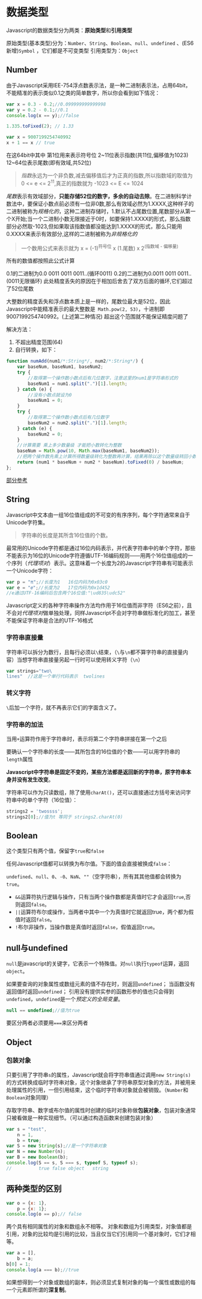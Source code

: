 # 数据类型
Javascript的数据类型分为两类：**原始类型**和**引用类型**

原始类型(基本类型)分为：`Number`、`String`、`Boolean`、`null`、`undefined` 、(ES6新增)`Symbol` ，它们都是不可变类型
引用类型为：`Object`

## Number
由于Javascript采用IEE-754浮点数表示法，是一种二进制表示法，占用64bit，不能精准的表示类似0.1之类的简单数字，所以你会看到如下情况：
```js
var x = 0.3 - 0.2;//0.099999999999998
var y = 0.2 - 0.1;//0.1
console.log(x == y);//false

1.335.toFixed(2); // 1.33

var x = 9007199254740992
x + 1 == x // true
```

在这64bit中其中 第1位用来表示符号位 2~11位表示指数(共11位,偏移值为1023) 12~64位表示尾数(即有效域,共52位)

>*指数*永远为一个非负数,减去偏移值后才为正真的指数,所以指数域的取值为 0 <= e <= 2<sup>11</sup>,真正的指数就为 -1023 <= E <= 1024

*尾数*表示有效域部分，**只能存储52位的数字，多余的自动去除**。在二进制科学计数法中，要保证小数点前必须有一位非0数,那么有效域必然为1.XXXX,这种样子的二进制被称为*规格化的*，这种二进制存储时，1.默认不占尾数位置,尾数部分从第一个X开始;当一个二进制小数无限接近于0时，如要保持1.XXXX的形式，那么指数部分必然取-1023,但如果取该指数值都没能达到1.XXXX的形式，那么只能用0.XXXX来表示有效部分,这样的二进制被称为*非规格化的*


>一个数用公式来表示就为 x = (-1)<sup>符号位</sup> x (1.尾数) x 2<sup>(指数域 - 偏移量)</sup>

所有的数值都按照此公式计算

0.1的二进制为0.0 0011 0011 0011..(循环0011)
0.2的二进制为0.0011 0011 0011..(0011无限循环)
此处精度丢失的原因在于相加后舍去了双方后面的循环,它们超过了52位尾数

大整数的精度丢失和浮点数本质上是一样的，尾数位最大是52位，因此Javascript中能精准表示的最大整数是` Math.pow(2, 53)`，十进制即 9007199254740992。(上述第二种情况) 超出这个范围就不能保证精度问题了

解决方法：
1. 不超出精度范围(64)
2. 自行转换，如下：
```js
function numAdd(num1/*:String*/, num2/*:String*/) {
    var baseNum, baseNum1, baseNum2;
    try {
        //取得第一个操作数小数点后有几位数字，注意这里的num1是字符串形式的
        baseNum1 = num1.split(".")[1].length;
    } catch (e) {
        //没有小数点就设为0
        baseNum1 = 0;
    }
    try {
        //取得第二个操作数小数点后有几位数字
        baseNum2 = num2.split(".")[1].length;
    } catch (e) {
        baseNum2 = 0;
    }
    //计算需要 乘上多少数量级 才能把小数转化为整数
    baseNum = Math.pow(10, Math.max(baseNum1, baseNum2));
    //把两个操作数先乘上计算所得数量级转化为整数再计算，结果再除以这个数量级转回小数
    return (num1 * baseNum + num2 * baseNum).toFixed(0) / baseNum;
};
```

[部分参考](https://segmentfault.com/a/1190000009084877#articleHeader1)

## String
Javascript中文本由一组16位值组成的不可变的有序序列，每个字符通常来自于Unicode字符集。

>字符串的长度是其所含16位值的个数。

最常用的Unicode字符都是通过16位内码表示，并代表字符串中的单个字符，那些不能表示为16位的Unicode字符遵循UTF-16编码规则——用两个16位值组成的一个序列（*代理项对*）表示。这意味着一个长度为2的Javascript字符串有可能表示一个Unicode字符：
```js
var p = "π";//长度为1   16位内码为0x03c0
var e = "𝑒";//长度为2   17位内码为0x1d452
//e通过UTF-16编码后包含两个16位值:"\ud835\udc52"
```

Javascript定义的各种字符串操作方法均作用于16位值而非字符（ES6之前），且不会对*代理项对*做单独处理，同样Javascript不会对字符串做标准化的加工，甚至不能保证字符串是合法的UTF-16格式

### 字符串直接量
字符串可以拆分为数行，且每行必须以` \ `结束，（` \ `与` \n `都不算字符串的直接量内容）当想字符串直接量另起一行时可以使用转义字符（` \n `）
```js
var strings="two\
lines"  //这是一个单行代码表示  twolines
```

### 转义字符
` \ `后加一个字符，就不再表示它们的字面含义了。

### 字符串的加法
当用` + `运算符作用于字符串时，表示将第二个字符串拼接在第一个之后

要确认一个字符串的长度——其所包含的16位值的个数——可以用字符串的`length`属性

**Javascript中字符串是固定不变的，某些方法都是返回新的字符串，原字符串本身并没有发生改变**。

字符串可以作为只读数组，除了使用`charAt()`，还可以直接通过方括号来访问字符串中的单个字符（16位值）：
```js
strings2 = 'twossss';
strings2[0];//值为t 等同于 strings2.charAt(0)
```

## Boolean
这个类型只有两个值，保留字`true`和`false`

任何Javascript值都可以转换为布尔值。下面的值会直接被换成`false`：

`undefined`、`null`、`0`、`-0`、`NaN`、`""`（空字符串），所有其其他值都会转换为`true`。

+ `&&`运算符执行逻辑与操作，只有当两个操作数都是真值时它才会返回`true`,否则返回`false`。
+ `||`运算符布尔或操作，当两者中其中一个为真值时它就返回true，两个都为假值时返回`false`。
+ `!`布尔非操作，当操作数是真值时返回`false`，假值返回`true`。

## null与undefined
`null`是javascript的关键字，它表示一个特殊值。对`null`执行`typeof`运算，返回`object`。

如果要查询的对象属性或数组元素的值不存在时，则返回`undefined`；
当函数没有返回值时返回`undefined`；
引用没有提供实参的函数形参的值也只会得到`undefined`，`undefined`是一个*预定义的全局变量*。

```js
null == undefined;//值为true
```
要区分两者必须要用`===`来区分两者

## Object

### 包装对象
只要引用了字符串`s`的属性，Javascript就会将字符串值通过调用`new String(s)`的方式转换成临时字符串对象，这个对象继承了字符串原型对象的方法，并被用来处理属性的引用，一但引用结束，这个临时字符串对象就会被销毁。（`Number`和`Boolean`对象同理）

存取字符串、数字或布尔值的属性时创建的临时对象称做**包装对象**，包装对象通常只被看做是一种实现细节。（可以通过构造函数来创建包装对象）
```js
var s = "test",
    n = 1,
    b = true;
var S = new String(s);//是一个字符串对象
var N = new Number(n);
var B = new Boolean(b);
console.log(S == s, S === s, typeof S, typeof s);
//          true false object   string
```

## 两种类型的区别
```js
var o = {x: 1},
    p = {x: 1};
console.log(o == p);// false
```
两个具有相同属性的对象和数组永不相等。
对象和数组为引用类型，对象值都是引用，对象的比较均是引用的比较，当且仅当它们引用同一个基对象时，它们才相等。
```js
var a = [],
    b = a;
b[0] = 1;
console.log(a === b);//true
```
如果想得到一个对象或数组的副本，则必须显式复制对象的每一个属性或数组的每一个元素即所谓的**深复制**。